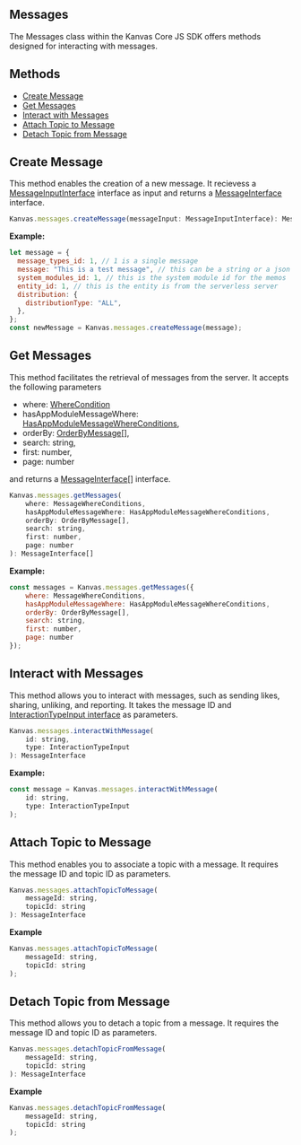 ## Messages
The Messages class within the Kanvas Core JS SDK offers methods designed for interacting with messages.

## Methods
- [Create Message](#create-message)
- [Get Messages](#get-messages)
- [Interact with Messages](#interact-with-messages)
- [Attach Topic to Message](#attach-topic-to-message)
- [Detach Topic from Message](#detach-topic-from-message)


## Create Message

This method enables the creation of a new message. It recievess a [MessageInputInterface](https://github.com/bakaphp/kanvas-core-js/blob/main/src/types/messages.ts#L19) interface as input and returns a [MessageInterface](https://github.com/bakaphp/kanvas-core-js/blob/main/src/types/messages.ts#L2) interface.

```js
Kanvas.messages.createMessage(messageInput: MessageInputInterface): MessageInterface
```

**Example:**

```js
let message = {
  message_types_id: 1, // 1 is a single message
  message: "This is a test message", // this can be a string or a json object encoded as a string
  system_modules_id: 1, // this is the system module id for the memos
  entity_id: 1, // this is the entity is from the serverless server
  distribution: {
    distributionType: "ALL",
  },
};
const newMessage = Kanvas.messages.createMessage(message);
```

## Get Messages

This method facilitates the retrieval of messages from the server. It accepts the following parameters

- where: [WhereCondition](https://github.com/bakaphp/kanvas-core-js/blob/main/src/types/leads.ts#L122)
- hasAppModuleMessageWhere: [HasAppModuleMessageWhereConditions](https://github.com/bakaphp/kanvas-core-js/blob/main/src/types/messages.ts#L42),
- orderBy: [OrderByMessage[]](https://github.com/bakaphp/kanvas-core-js/blob/main/src/types/messages.ts#L48),
- search: string,
- first: number,
- page: number

and returns a [MessageInterface[]](https://github.com/bakaphp/kanvas-core-js/blob/main/src/types/messages.ts#L2) interface.

```js
Kanvas.messages.getMessages(
    where: MessageWhereConditions,
    hasAppModuleMessageWhere: HasAppModuleMessageWhereConditions,
    orderBy: OrderByMessage[],
    search: string,
    first: number,
    page: number
): MessageInterface[]
```

**Example:**

```js
const messages = Kanvas.messages.getMessages({
    where: MessageWhereConditions,
    hasAppModuleMessageWhere: HasAppModuleMessageWhereConditions,
    orderBy: OrderByMessage[],
    search: string,
    first: number,
    page: number
});
```

## Interact with Messages

This method allows you to interact with messages, such as sending likes, sharing, unliking, and reporting. It takes the message ID and [InteractionTypeInput interface](https://github.com/bakaphp/kanvas-core-js/blob/main/src/types/messages.ts#L53) as parameters.

```js
Kanvas.messages.interactWithMessage(
    id: string,
    type: InteractionTypeInput
): MessageInterface
```

**Example:**

```js
const message = Kanvas.messages.interactWithMessage(
    id: string,
    type: InteractionTypeInput
);
```

## Attach Topic to Message

This method enables you to associate a topic with a message. It requires the message ID and topic ID as parameters.

```js
Kanvas.messages.attachTopicToMessage(
    messageId: string,
    topicId: string
): MessageInterface
```

**Example**

```js
Kanvas.messages.attachTopicToMessage(
    messageId: string,
    topicId: string
);
```

## Detach Topic from Message

This method allows you to detach a topic from a message. It requires the message ID and topic ID as parameters.

```js
Kanvas.messages.detachTopicFromMessage(
    messageId: string,
    topicId: string
): MessageInterface
```

**Example**

```js
Kanvas.messages.detachTopicFromMessage(
    messageId: string,
    topicId: string
);
```
